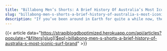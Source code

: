 ```yaml
---
title: "Billabong Men’s Shorts: A Brief History Of Australia’s Most Iconic Surf Brand"
slug: "billabong-men-s-shorts-a-brief-history-of-australia-s-most-iconic-surf-brand"
description: "If you’ve been around in Earth for quite a while now, then you’ve surely read or heard of Billabong. You may have seen Billabong mens knit wovens shirts and noticed the iconic double wave logo"
---
```


{{< article data="https://strapiblogdboptimized.herokuapp.com/api/articles?populate=*&filters[slug][$eq]=billabong-men-s-shorts-a-brief-history-of-australia-s-most-iconic-surf-brand" >}}
